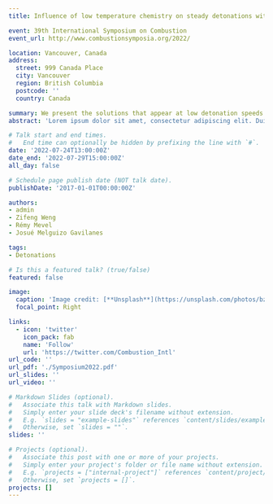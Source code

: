 ```yaml
---
title: Influence of low temperature chemistry on steady detonations with curvature losses

event: 39th International Symposium on Combustion
event_url: http://www.combustionsymposia.org/2022/

location: Vancouver, Canada
address:
  street: 999 Canada Place
  city: Vancouver
  region: British Columbia
  postcode: ''
  country: Canada

summary: We present the solutions that appear at low detonation speeds when considering low temperature chemistry of DME.
abstract: 'Lorem ipsum dolor sit amet, consectetur adipiscing elit. Duis posuere tellusac convallis placerat. Proin tincidunt magna sed ex sollicitudin condimentum. Sed ac faucibus dolor, scelerisque sollicitudin nisi. Cras purus urna, suscipit quis sapien eu, pulvinar tempor diam.'

# Talk start and end times.
#   End time can optionally be hidden by prefixing the line with `#`.
date: '2022-07-24T13:00:00Z'
date_end: '2022-07-29T15:00:00Z'
all_day: false

# Schedule page publish date (NOT talk date).
publishDate: '2017-01-01T00:00:00Z'

authors: 
- admin
- Zifeng Weng
- Rémy Mevel
- Josué Melguizo Gavilanes

tags:
- Detonations

# Is this a featured talk? (true/false)
featured: false

image:
  caption: 'Image credit: [**Unsplash**](https://unsplash.com/photos/bzdhc5b3Bxs)'
  focal_point: Right

links:
  - icon: 'twitter'
    icon_pack: fab
    name: 'Follow'
    url: 'https://twitter.com/Combustion_Intl'
url_code: ''
url_pdf: './Symposium2022.pdf'
url_slides: ''
url_video: ''

# Markdown Slides (optional).
#   Associate this talk with Markdown slides.
#   Simply enter your slide deck's filename without extension.
#   E.g. `slides = "example-slides"` references `content/slides/example-slides.md`.
#   Otherwise, set `slides = ""`.
slides: ''

# Projects (optional).
#   Associate this post with one or more of your projects.
#   Simply enter your project's folder or file name without extension.
#   E.g. `projects = ["internal-project"]` references `content/project/deep-learning/index.md`.
#   Otherwise, set `projects = []`.
projects: []
---
```


